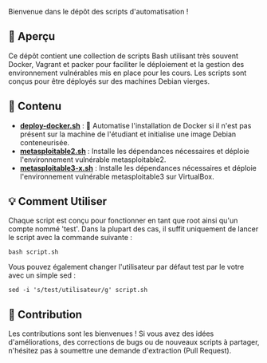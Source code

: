 Bienvenue dans le dépôt des scripts d'automatisation !

## 🚀 Aperçu

Ce dépôt contient une collection de scripts Bash utilisant très souvent Docker, Vagrant et packer pour faciliter le déploiement et la gestion des environnement vulnérables mis en place pour les cours. Les scripts sont conçus pour être déployés sur des machines Debian vierges.

## 📂 Contenu

- [**deploy-docker.sh**](https://github.com/TimFlp/club-cyber/Déploiement-automatisé/Docker/deploy-docker.sh) : 🐋 Automatise l'installation de Docker si il n'est pas présent sur la machine de l'étudiant et initialise une image Debian conteneurisée.
- [**metasploitable2.sh**](https://github.com/TimFlp/club-cyber/Déploiement-automatisé/CTFs/metasploitable2.sh) : Installe les dépendances nécessaires et déploie l'environnement vulnérable metasploitable2.
- [**metasploitable3-x.sh**](https://github.com/TimFlp/club-cyber/Déploiement-automatisé/CTFs/MS3/) : Installe les dépendances nécessaires et déploie l'environnement vulnérable metasploitable3 sur VirtualBox.

## 💡 Comment Utiliser

Chaque script est conçu pour fonctionner en tant que root ainsi qu'un compte nommé 'test'. Dans la plupart des cas, il suffit uniquement de lancer le script avec la commande suivante :

    bash script.sh

Vous pouvez également changer l'utilisateur par défaut test par le votre avec un simple sed :

    sed -i 's/test/utilisateur/g' script.sh


## 🤝 Contribution

Les contributions sont les bienvenues ! Si vous avez des idées d'améliorations, des corrections de bugs ou de nouveaux scripts à partager, n'hésitez pas à soumettre une demande d'extraction (Pull Request).

